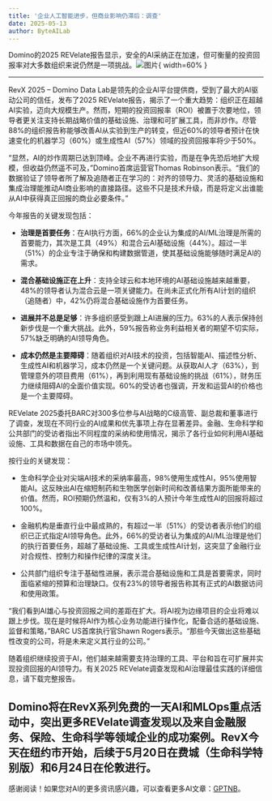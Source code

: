 ```yaml
---
title: '企业人工智能进步，但商业影响仍滞后：调查'
date: 2025-05-13
author: ByteAILab
---
```


Domino的2025 REVelate报告显示，安全的AI采纳正在加速，但可衡量的投资回报率对大多数组织来说仍然是一项挑战。![图片](https://ai-techpark.com/wp-content/uploads/New-Survey.jpg){ width=60% }

---
 

RevX 2025 – Domino Data Lab是领先的企业AI平台提供商，受到了最大的AI驱动公司的信任，发布了2025 REVelate报告，揭示了一个重大趋势：组织正在超越AI实验，迈向大规模生产。然而，短期的投资回报率（ROI）被置于次要地位，领导者更关注支持长期战略价值的基础设施、治理和可扩展工具，而非炒作。尽管88%的组织报告称能够改善AI从实验到生产的转变，但近60%的领导者预计在快速变化的机器学习（60%）或生成性AI（57%）领域的投资回报率将少于50%。

“显然，AI的炒作周期已达到顶峰。企业不再进行实验，而是在争先恐后地扩大规模，但收益仍然遥不可及，”Domino首席运营官Thomas Robinson表示。“我们的数据验证了领导者所了解及追随者正在学习的：对齐的领导力、灵活的基础设施和集成治理能推动AI商业影响的直接路径。这些不只是技术升级，而是将定义出谁能从AI中获得真正回报的商业必要条件。”

今年报告的关键发现包括：

- **治理是首要任务**：在AI执行方面，66%的企业认为集成的AI/ML治理是所需的首要能力，其次是工具（49%）和混合云AI基础设施（44%）。超过一半（51%）的企业专注于确保和构建数据管道，使其基础设施能够随时满足AI的需求。

- **混合基础设施正在上升**：支持全球云和本地环境的AI基础设施越来越重要，48%的领导者认为混合云是一项关键能力。在尚未正式化所有AI计划的组织（追随者）中，42%仍将混合基础设施作为首要任务。

- **进展并不总是足够**：许多组织感受到跟上AI进展的压力。63%的人表示保持创新步伐是一个重大挑战。此外，59%报告称业务利益相关者的期望不切实际，57%缺乏明确的AI领导角色。

- **成本仍然是主要障碍**：随着组织对AI技术的投资，包括智能AI、描述性分析、生成性AI和机器学习，成本仍然是一个关键问题。从获取AI人才（63%），到管理意外的项目费用（61%），再到利用现有基础设施的挑战（61%），财务压力继续阻碍AI的全面价值实现。60%的受访者也强调，开发和运营AI的价格也是一个主要障碍。

REVelate 2025委托BARC对300多位参与AI战略的C级高管、副总裁和董事进行了调查，发现在不同行业的AI成果和优先事项上存在显著差异。金融、生命科学和公共部门的受访者指出不同程度的采纳和使用情况，揭示了各行业如何利用AI基础设施、工具和数据在自己的市场中领先。

按行业的关键发现：

- 生命科学企业对尖端AI技术的采纳率最高，98%使用生成性AI，95%使用智能AI。这反映出AI在缩短制药和生物医学创新时间和改善结果方面所能带来的价值。然而，ROI预期仍然温和，仅有3%的人预计今年生成性AI的回报将超过100%。

- 金融机构是垂直行业中最成熟的，有超过一半（51%）的受访者表示他们的组织已正式指定AI领导角色。此外，66%的受访者认为集成的AI/ML治理是他们的执行首要任务，超越了基础设施、工具或生成性AI计划，这突显了金融行业对合规性、控制力和操作纪律的深度关注。

- 公共部门组织专注于基础性进展，表示混合基础设施和工具是首要需求，同时面临紧缩的预算和治理缺口。仅有23%的领导者报告称其有正式的AI数据访问和使用政策。

“我们看到AI雄心与投资回报之间的差距在扩大。将AI视为边缘项目的企业将难以跟上步伐。现在是时候将AI作为核心业务功能进行操作化，配备合适的基础设施、监督和策略，”BARC US首席执行官Shawn Rogers表示。“那些今天做出这些基础性改变的公司，将是未来定义其行业的公司。”

随着组织继续投资于AI，他们越来越需要支持治理的工具、平台和旨在可扩展并实现投资回报的AI领导力。有关2025 REVelate调查发现和AI治理最佳实践的详细信息，请下载完整报告。

Domino将在RevX系列免费的一天AI和MLOps重点活动中，突出更多REVelate调查发现以及来自金融服务、保险、生命科学等领域企业的成功案例。RevX今天在纽约市开始，后续于5月20日在费城（生命科学特别版）和6月24日在伦敦进行。
---
感谢阅读！如果您对AI的更多资讯感兴趣，可以查看更多AI文章：[GPTNB](https://gptnb.com)。